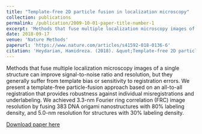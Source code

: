 ```yaml
---
title: "Template-free 2D particle fusion in localization microscopy"
collection: publications
permalink: /publication/2009-10-01-paper-title-number-1
excerpt: 'Methods that fuse multiple localization microscopy images of a single structure can improve signal-to-noise ratio and resolution, but they generally suffer from template bias or sensitivity to registration errors. We present a template-free particle-fusion approach based on an all-to-all registration that provides robustness against individual misregistrations and underlabeling. We achieved 3.3-nm Fourier ring correlation (FRC) image resolution by fusing 383 DNA origami nanostructures with 80% labeling density, and 5.0-nm resolution for structures with 30% labeling density.'
date: 2018-09-17
venue: 'Nature Methods'
paperurl: 'https://www.nature.com/articles/s41592-018-0136-6'
citation: 'Heydarian, Hamidreza. (2018). &quot;Template-free 2D particle fusion in localization microscopy.&quot; <i>Nature Methods</i>. 15.'
---
```

Methods that fuse multiple localization microscopy images of a single structure can improve signal-to-noise ratio and resolution, but they generally suffer from template bias or sensitivity to registration errors. We present a template-free particle-fusion approach based on an all-to-all registration that provides robustness against individual misregistrations and underlabeling. We achieved 3.3-nm Fourier ring correlation (FRC) image resolution by fusing 383 DNA origami nanostructures with 80% labeling density, and 5.0-nm resolution for structures with 30% labeling density.

[Download paper here](https://www.nature.com/articles/s41592-018-0136-6)

